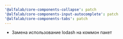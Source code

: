 ```yaml
---
'@alfalab/core-components-collapse': patch
'@alfalab/core-components-input-autocomplete': patch
'@alfalab/core-components-tabs': patch
---
```


-   Замена использование lodash на коммон пакет
